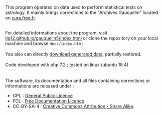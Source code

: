 This program operates on data used to perform statistical tests on astrology. It mainly brings corrections to the "Archives Gauquelin" located on <a href="http://cura.free.fr/gauq/17archg.html">cura.free.fr</a>.

<br>For detailed informations about the program, visit <a href="https://tig12.github.io/gauquelin5/index.html">tig12.github.io/gauquelin5/index.html</a> or clone the repository on your local machine and browse <code>docs/index.html</code>.
<br>
<br>You also can directly <a href="https://larzac.info/gauquelin5">download generated data</a>, partially restored.
<br>
<br>Code developed with php 7.2 ; tested on linux (ubuntu 18.4)  
<br>
<br>The software, its documentation and all files containing corrections or informations are released under :
<ul class = "simple">
    <li>
        GPL : <a href="https://www.gnu.org/licenses/gpl.html">General Public Licence</a>
    </li>
    <li>
        FDL : <a href="https://www.gnu.org/licenses/fdl.html">Free Documentation Licence</a>
    </li>
    <li>
        CC-BY-SA-4 : <a rel="license" href="http://creativecommons.org/licenses/by-sa/4.0/">Creative Commons Attribution -  Share Alike</a>.
    </li>
</ul>
